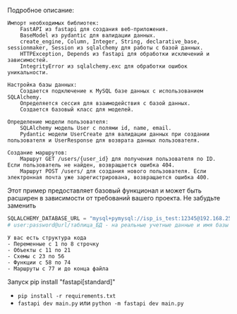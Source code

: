 Подробное описание:

    Импорт необходимых библиотек:
        FastAPI из fastapi для создания веб-приложения.
        BaseModel из pydantic для валидации данных.
        create_engine, Column, Integer, String, declarative_base, sessionmaker, Session из sqlalchemy для работы с базой данных.
        HTTPException, Depends из fastapi для обработки исключений и зависимостей.
        IntegrityError из sqlalchemy.exc для обработки ошибок уникальности.

    Настройка базы данных:
        Создается подключение к MySQL базе данных с использованием SQLAlchemy.
        Определяется сессия для взаимодействия с базой данных.
        Создается базовый класс для моделей.

    Определение модели пользователя:
        SQLAlchemy модель User с полями id, name, email.
        Pydantic модели UserCreate для валидации данных при создании пользователя и UserResponse для возврата данных пользователя.

    Создание маршрутов:
        Маршрут GET /users/{user_id} для получения пользователя по ID. Если пользователь не найден, возвращается ошибка 404.
        Маршрут POST /users/ для создания нового пользователя. Если электронная почта уже зарегистрирована, возвращается ошибка 400.

Этот пример предоставляет базовый функционал и может быть расширен в зависимости от требований вашего проекта. Не забудьте заменить

```py
SQLALCHEMY_DATABASE_URL = "mysql+pymysql://isp_is_test:12345@192.168.25.23/isp_is_test"
# user:password@url/таблица_БД - на реальные учетные данные и имя базы данных MySQL.
```

    У вас есть структура кода
    - Переменные с 1 по 8 строчку
    - Объекты с 11 по 21
    - Схемы с 23 по 56
    - Функции с 58 по 74
    - Маршруты с 77 и до конца файла

Запуск
pip install "fastapi[standard]"

- `pip install -r requirements.txt`
- `fastapi dev main.py` или `python -m fastapi dev main.py  `
